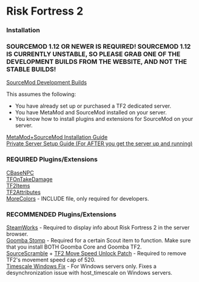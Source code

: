 # Risk Fortress 2

### Installation
### SOURCEMOD 1.12 OR NEWER IS REQUIRED! SOURCEMOD 1.12 IS CURRENTLY UNSTABLE, SO PLEASE GRAB ONE OF THE DEVELOPMENT BUILDS FROM THE WEBSITE, AND NOT THE STABLE BUILDS!
[SourceMod Development Builds](https://www.sourcemod.net/downloads.php?branch=dev)   

This assumes the following:
- You have already set up or purchased a TF2 dedicated server.
- You have MetaMod and SourceMod installed on your server.
- You know how to install plugins and extensions for SourceMod on your server.   

   
[MetaMod+SourceMod Installation Guide](https://www.youtube.com/watch?v=QF7urRJIgrE)   
[Private Server Setup Guide (For AFTER you get the server up and running)](https://github.com/CookieCat45/Risk-Fortress-2/blob/main/docs/private%20server.md)

### REQUIRED Plugins/Extensions
[CBaseNPC](https://github.com/TF2-DMB/CBaseNPC/releases)   
[TFOnTakeDamage](https://github.com/nosoop/SM-TFOnTakeDamage/releases)   
[TF2Items](https://builds.limetech.io/?project=tf2items)   
[TF2Attributes](https://github.com/FlaminSarge/tf2attributes/releases)   
[MoreColors](https://forums.alliedmods.net/showthread.php?t=185016) - INCLUDE file, only required for developers.

### RECOMMENDED Plugins/Extensions
[SteamWorks](https://github.com/KyleSanderson/SteamWorks/releases) - Required to display info about Risk Fortress 2 in the server browser.   
[Goomba Stomp](https://forums.alliedmods.net/showthread.php?t=111893) - Required for a certain Scout item to function. Make sure that you install BOTH Goomba Core and Goomba TF2.   
[SourceScramble](https://github.com/nosoop/SMExt-SourceScramble/releases) + [TF2 Move Speed Unlock Patch](https://github.com/Mikusch/SourceScramble-Patches) - Required to remove TF2's movement speed cap of 520.   
[Timescale Windows Fix](https://forums.alliedmods.net/showthread.php?t=324264) - For Windows servers only. Fixes a desynchronization issue with host_timescale on Windows servers.
